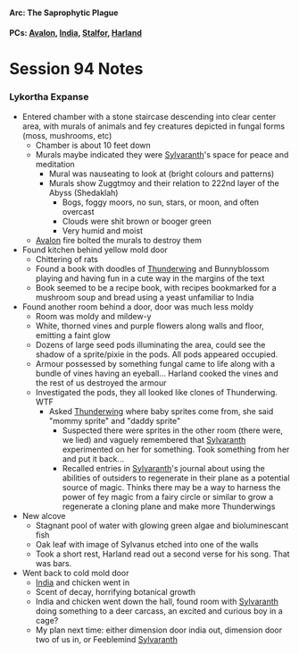 #### Arc: The Saprophytic Plague
#### PCs: [Avalon](PCs/Current/Avalon.md), [India](PCs/Current/India.md), [Stalfor](PCs/Current/Stalfor.md), [Harland](PCs/Current/Harland.md)

# Session 94 Notes
### Lykortha Expanse
- Entered chamber with a stone staircase descending into clear center area, with murals of animals and fey creatures depicted in fungal forms (moss, mushrooms, etc)
	- Chamber is about 10 feet down
	- Murals maybe indicated they were [Sylvaranth](NPCs/Deceased/Aerryn.md)'s space for peace and meditation
		- Mural was nauseating to look at (bright colours and patterns)
		- Murals show Zuggtmoy and their relation to 222nd layer of the Abyss (Shedaklah)
			- Bogs, foggy moors, no sun, stars, or moon, and often overcast
			- Clouds were shit brown or booger green
			- Very humid and moist
	- [Avalon](PCs/Current/Avalon.md) fire bolted the murals to destroy them
- Found kitchen behind yellow mold door
	- Chittering of rats
	- Found a book with doodles of [Thunderwing](NPCs/Living/Thunderwing.md) and Bunnyblossom playing and having fun in a cute way in the margins of the text
	- Book seemed to be a recipe book, with recipes bookmarked for a mushroom soup and bread using a yeast unfamiliar to India
- Found another room behind a door, door was much less moldy
	- Room was moldy and mildew-y
	- White, thorned vines and purple flowers along walls and floor, emitting a faint glow
	- Dozens of large seed pods illuminating the area, could see the shadow of a sprite/pixie in the pods. All pods appeared occupied.
	- Armour possessed by something fungal came to life along with a bundle of vines having an eyeball... Harland cooked the vines and the rest of us destroyed the armour
	- Investigated the pods, they all looked like clones of Thunderwing. WTF
		- Asked [Thunderwing](NPCs/Living/Thunderwing.md) where baby sprites come from, she said "mommy sprite" and "daddy sprite"
			- Suspected there were sprites in the other room (there were, we lied) and vaguely remembered that [Sylvaranth](NPCs/Deceased/Aerryn.md) experimented on her for something. Took something from her and put it back...
			- Recalled entries in [Sylvaranth](NPCs/Deceased/Aerryn.md)'s journal about using the abilities of outsiders to regenerate in their plane as a potential source of magic. Thinks there may be a way to harness the power of fey magic from a fairy circle or similar to grow a regenerate a cloning plane and make more Thunderwings
- New alcove
	- Stagnant pool of water with glowing green algae and bioluminescant fish 
	- Oak leaf with  image of Sylvanus  etched into one of the walls
	- Took a short rest, Harland read out a second verse for his song. That was bars.
- Went back to cold mold door
	- [India](PCs/Current/India.md) and chicken went in
	- Scent of decay, horrifying botanical growth
	- India and chicken went down the hall, found room with [Sylvaranth](NPCs/Deceased/Aerryn.md) doing something to a deer carcass, an excited and curious boy in a cage?
	- My plan next time: either dimension door india out, dimension door two of us in, or Feeblemind [Sylvaranth](NPCs/Deceased/Aerryn.md)
